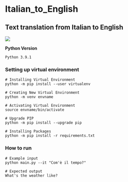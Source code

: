 # Italian_to_English
## Text translation from Italian to English 

<img src="https://i.ibb.co/pzBzP2M/attention-concat.png">

**Python Version**
```
Python 3.9.1
```

### Setting up virtual environment

```console
# Installing Virtual Environment
python -m pip install --user virtualenv

# Creating New Virtual Environment
python -m venv envname

# Activating Virtual Environment
source envname/bin/activate

# Upgrade PIP
python -m pip install --upgrade pip

# Installing Packages
python -m pip install -r requirements.txt
```

### How to run

```console
# Example input
python main.py --it "Com'è il tempo?"

# Expected output
What's the weather like?
```